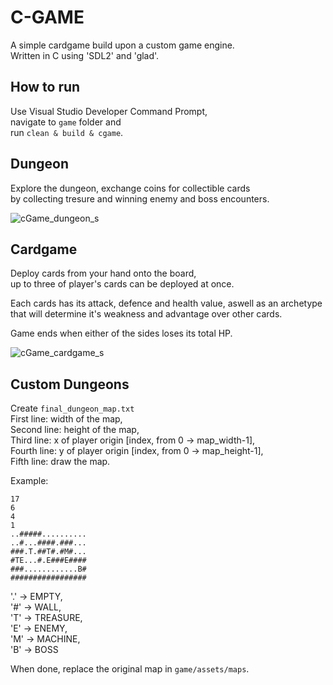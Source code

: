 # C-GAME

A simple cardgame build upon a custom game engine.\
Written in C using 'SDL2' and 'glad'.

## How to run

Use Visual Studio Developer Command Prompt,\
navigate to ```game``` folder and\
run ```clean & build & cgame```.

## Dungeon

Explore the dungeon, exchange coins for collectible cards\
by collecting tresure and winning enemy and boss encounters.

![cGame_dungeon_s](https://github.com/user-attachments/assets/39698287-9fbc-41da-8a6f-613a783d98e5)


## Cardgame

Deploy cards from your hand onto the board,\
up to three of player's cards can be deployed at once.

Each cards has its attack, defence and health value, aswell as an archetype\
that will determine it's weakness and advantage over other cards.

Game ends when either of the sides loses its total HP.

![cGame_cardgame_s](https://github.com/user-attachments/assets/89a0a6fa-fcb3-473b-af11-75fa9d1ab0c0)


## Custom Dungeons

Create ```final_dungeon_map.txt```\
First line: width of the map,\
Second line: height of the map,\
Third line: x of player origin [index, from 0 -> map_width-1],\
Fourth line: y of player origin [index, from 0 -> map_height-1],\
Fifth line: draw the map.

Example:

```
17
6
4
1
..#####..........
..#...####.###...
###.T.##T#.#M#...
#TE...#.E###E####
###............B#
#################
```

'.' -> EMPTY,\
'#' -> WALL,\
'T' -> TREASURE,\
'E' -> ENEMY,\
'M' -> MACHINE,\
'B' -> BOSS

When done, replace the original map in ```game/assets/maps```.
